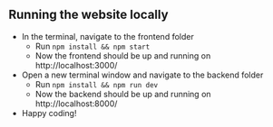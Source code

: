 ## Running the website locally
- In the terminal, navigate to the frontend folder
  - Run `npm install && npm start`
  - Now the frontend should be up and running on http://localhost:3000/
- Open a new terminal window and navigate to the backend folder
  - Run `npm install && npm run dev`
  - Now the backend should be up and running on http://localhost:8000/
- Happy coding!
